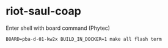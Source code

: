 # riot-saul-coap

Enter shell with board command (Phytec)

    BOARD=pba-d-01-kw2x BUILD_IN_DOCKER=1 make all flash term
